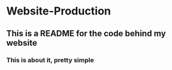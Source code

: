 # Website-Production
## This is a README for the code behind my website
### This is about it, pretty simple
